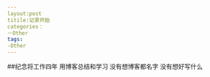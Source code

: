 ```yaml
---
layout:post
titile:记录开始
categories：
－Other
tags:
-Other
---
```


##纪念将工作四年 用博客总结和学习
没有想博客都名字 没有想好写什么

